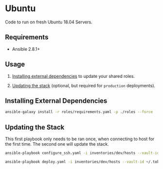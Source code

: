 # Ubuntu
Code to run on fresh Ubuntu 18.04 Servers.

## Requirements
- Ansible 2.8.1+

## Usage
1. [Installing external dependencies](#installing-external-dependencies) to update your shared roles.

2. [Updating the stack](#updating-the-stack) (optional, but required for `production` deployments).

## Installing External Dependencies
```bash
ansible-galaxy install -r roles/requirements.yaml -p ./roles --force
```

## Updating the Stack
This first playbook only needs to be ran once, when connecting to host for the first time. The second one will update the stack.

```bash
ansible-playbook configure_ssh.yaml -i inventories/dev/hosts --vault-id ~/.tokens/master_id
```

```bash
ansible-playbook deploy.yaml -i inventories/dev/hosts --vault-id ~/.tokens/master_id
```
